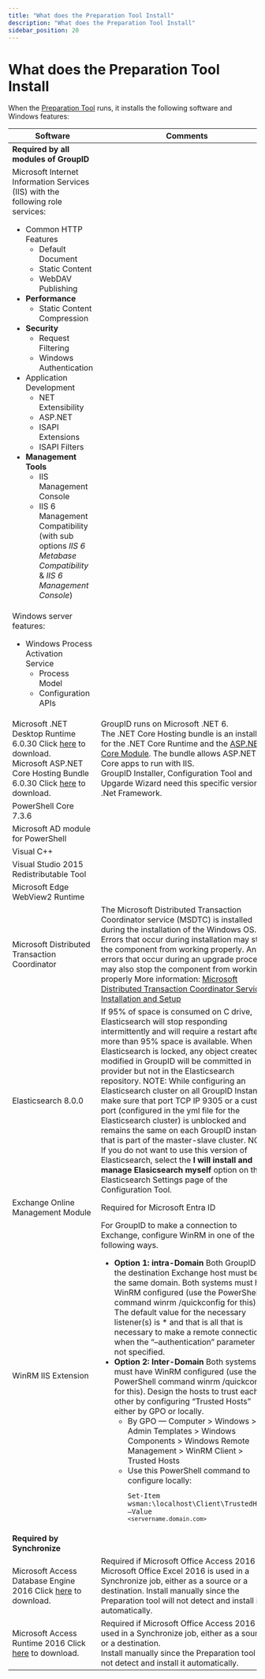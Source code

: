 ```yaml
---
title: "What does the Preparation Tool Install"
description: "What does the Preparation Tool Install"
sidebar_position: 20
---
```


# What does the Preparation Tool Install

When the
[Preparation Tool](/docs/directorymanager/11.0/install/installer/preparationtool.md) runs,
it installs the following software and Windows features:

| Software | Comments |
| --- | --- |
| **Required by all modules of GroupID** | |
| Microsoft Internet Information Services (IIS) with the following role services: <ul><li>Common HTTP Features<ul><li>Default Document</li><li>Static Content</li><li>WebDAV Publishing</li></ul></li><li>**Performance**<ul><li>Static Content Compression</li></ul></li><li>**Security**<ul><li>Request Filtering</li><li>Windows Authentication</li></ul></li><li>Application Development<ul><li>NET Extensibility</li><li>ASP.NET</li><li>ISAPI Extensions</li><li>ISAPI Filters</li></ul></li><li>**Management Tools**<ul><li>IIS Management Console</li><li>IIS 6 Management Compatibility (with sub options _IIS 6 Metabase Compatibility_ & _IIS 6 Management Console_)</li></ul></li></ul> | |
| Windows server features: <ul><li>Windows Process Activation Service<ul><li>Process Model</li><li>Configuration APIs</li></ul></li></ul> | |
| Microsoft .NET Desktop Runtime 6.0.30 Click [here](https://dotnet.microsoft.com/en-us/download/dotnet/thank-you/runtime-desktop-6.0.30-windows-x64-installer) to download. <br />Microsoft ASP.NET Core Hosting Bundle 6.0.30 Click [here](https://dotnet.microsoft.com/en-us/download/dotnet/thank-you/runtime-aspnetcore-6.0.30-windows-hosting-bundle-installer) to download. | GroupID runs on Microsoft .NET 6. <br />The .NET Core Hosting bundle is an installer for the .NET Core Runtime and the [ASP.NET Core Module](https://dotnet.microsoft.com/en-us/download/dotnet/thank-you/runtime-aspnetcore-6.0.30-windows-hosting-bundle-installer). The bundle allows ASP.NET Core apps to run with IIS. <br />GroupID Installer, Configuration Tool and Upgarde Wizard need this specific version of .Net Framework. |
| PowerShell Core 7.3.6 | |
| Microsoft AD module for PowerShell |  |
| Visual C++ |  |
| Visual Studio 2015 Redistributable Tool |  |
| Microsoft Edge WebView2 Runtime |  |
| Microsoft Distributed Transaction Coordinator | The Microsoft Distributed Transaction Coordinator service (MSDTC) is installed during the installation of the Windows OS. Errors that occur during installation may stop the component from working properly. Any errors that occur during an upgrade process may also stop the component from working properly More information: [Microsoft Distributed Transaction Coordinator Service Installation and Setup](http://technet.microsoft.com/en-us/library/dd353812%28v=ws.10%29.aspx) |
| Elasticsearch 8.0.0 | If 95% of space is consumed on C drive, Elasticsearch will stop responding intermittently and will require a restart after more than 95% space is available. When Elasticsearch is locked, any object created or modified in GroupID will be committed in provider but not in the Elasticsearch repository. NOTE: While configuring an Elasticsearch cluster on all GroupID Instances, make sure that port TCP IP 9305 or a custom port (configured in the yml file for the Elasticsearch cluster) is unblocked and remains the same on each GroupID instance that is part of the master-slave cluster. NOTE: If you do not want to use this version of Elasticsearch, select the **I will install and manage Elasicsearch myself** option on the Elasticsearch Settings page of the Configuration Tool. |
| Exchange Online Management Module | Required for Microsoft Entra ID |
| WinRM IIS Extension | For GroupID to make a connection to Exchange, configure WinRM in one of the following ways. <ul><li>**Option 1: intra-Domain** Both GroupID and the destination Exchange host must be in the same domain. Both systems must have WinRM configured (use the PowerShell command winrm /quickconfig for this). The default value for the necessary listener(s) is \* and that is all that is necessary to make a remote connection when the “–authentication” parameter is not specified.</li><li>**Option 2: Inter-Domain** Both systems must have WinRM configured (use the PowerShell command winrm /quickconfig for this). Design the hosts to trust each other by configuring “Trusted Hosts” either by GPO or locally.<ul><li>By GPO — Computer > Windows > Admin Templates > Windows Components > Windows Remote Management > WinRM Client > Trusted Hosts</li><li>Use this PowerShell command to configure locally: <pre><code>Set-Item wsman:\localhost\Client\TrustedHosts –Value `<servername.domain.com>`</code></pre></li></ul></li></ul> |
| **Required by Synchronize** |   |
| Microsoft Access Database Engine 2016 Click [here](https://www.microsoft.com/en-us/download/details.aspx?id=54920) to download. | Required if Microsoft Office Access 2016 or Microsoft Office Excel 2016 is used in a Synchronize job, either as a source or a destination. Install manually since the Preparation tool will not detect and install it automatically. |
| Microsoft Access Runtime 2016 Click [here](https://www.microsoft.com/en-us/download/details.aspx?id=50040&quot) to download. | Required if Microsoft Office Access 2016 is used in a Synchronize job, either as a source or a destination. <br />Install manually since the Preparation tool will not detect and install it automatically. |

